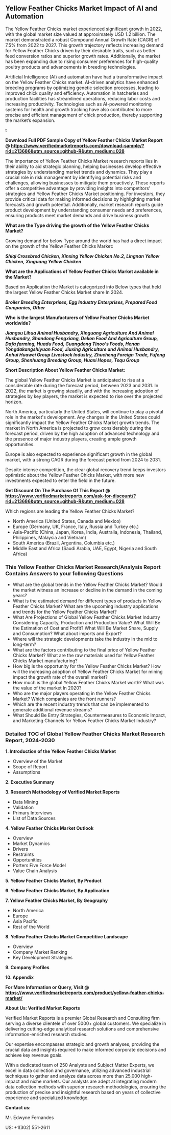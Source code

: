 <h2>Yellow Feather Chicks Market Impact of AI and Automation</h2><p>The Yellow Feather Chicks market experienced significant growth in 2022, with the global market size valued at approximately USD 1.2 billion. The market demonstrated a robust Compound Annual Growth Rate (CAGR) of 7.5% from 2022 to 2027. This growth trajectory reflects increasing demand for Yellow Feather Chicks driven by their desirable traits, such as better feed conversion ratios and superior growth rates. Additionally, the market has been expanding due to rising consumer preferences for high-quality poultry products and advancements in breeding technologies.</p><p>Artificial Intelligence (AI) and automation have had a transformative impact on the Yellow Feather Chicks market. AI-driven analytics have enhanced breeding programs by optimizing genetic selection processes, leading to improved chick quality and efficiency. Automation in hatcheries and production facilities has streamlined operations, reducing labor costs and increasing productivity. Technologies such as AI-powered monitoring systems for health and growth tracking have also contributed to more precise and efficient management of chick production, thereby supporting the market’s expansion.</p>t</p><p id="" class=""><strong>Download Full PDF Sample Copy of Yellow Feather Chicks Market Report @ <a href="https://www.verifiedmarketreports.com/download-sample/?rid=213686&utm_source=github-R&utm_medium=028" target="_blank">https://www.verifiedmarketreports.com/download-sample/?rid=213686&utm_source=github-R&utm_medium=028</a></strong></p><p>The importance of&nbsp;Yellow Feather Chicks Market research reports lies in their ability to aid strategic planning, helping businesses develop effective strategies by understanding market trends and dynamics. They play a crucial role in risk management by identifying potential risks and challenges, allowing businesses to mitigate them proactively. These reports offer a competitive advantage by providing insights into competitors' strategies and Yellow Feather Chicks Market positioning. For investors, they provide critical data for making informed decisions by highlighting market forecasts and growth potential. Additionally, market research reports guide product development by understanding consumer needs and preferences, ensuring products meet market demands and drive business growth.</p><p><strong>What are the&nbsp;Type driving the growth of the Yellow Feather Chicks Market?</strong></p><p id="" class="">Growing demand for below Type around the world has had a direct impact on the growth of the Yellow Feather Chicks Market:</p><em><strong>Shiqi Crossbred Chicken, Xinxing Yellow Chicken No.2, Lingnan Yellow Chicken, Xinguang Yellow Chicken</strong></em></p><strong>What are the&nbsp;Applications&nbsp;of Yellow Feather Chicks Market available in the Market?</strong></p><p id="" class="">Based on Application the Market is categorized into Below types that held the largest Yellow Feather Chicks Market share In 2024.</p><em><strong>Broiler Breeding Enterprises, Egg Industry Enterprises, Prepared Food Companies, Other</strong></em></p><strong>Who is the largest Manufacturers of Yellow Feather Chicks Market worldwide?</strong></p><p><em><strong>Jiangsu Lihua Animal Husbandry, Xinguang Agriculture And Animal Husbandry, Shandong Fengxiang, Dekon Food And Agriculture Group, Dafa farming, Huadu Food, Guangdong Tinoo's Foods, Henan Yongdakangshiyuan Food, Jiuxing Agriculture and Animal Husbandry, Anhui Huawei Group Livestock Industry, Zhucheng Foreign Trade, Fufeng Group, Shenhuang Breeding Group, Huaxi Hopes, Tequ Group</strong></em></p><p id="" class=""><strong>Short Description About Yellow Feather Chicks Market:</strong></p><p>The global Yellow Feather Chicks Market is anticipated to rise at a considerable rate during the forecast period, between 2023 and 2031. In 2022, the market is growing steadily, and with the increasing adoption of strategies by key players, the market is expected to rise over the projected horizon.</p><p>North America, particularly the United States, will continue to play a pivotal role in the market's development. Any changes in the United States could significantly impact the Yellow Feather Chicks Market growth trends. The market in North America is projected to grow considerably during the forecast period, driven by the high adoption of advanced technology and the presence of major industry players, creating ample growth opportunities.</p><p>Europe is also expected to experience significant growth in the global market, with a strong CAGR during the forecast period from 2024 to 2031.</p><p>Despite intense competition, the clear global recovery trend keeps investors optimistic about the Yellow Feather Chicks Market, with more new investments expected to enter the field in the future.</p><p id="" class=""><strong>Get Discount On The Purchase Of This Report @ <a href="https://www.verifiedmarketreports.com/ask-for-discount/?rid=213686&utm_source=github-R&utm_medium=028" target="_blank">https://www.verifiedmarketreports.com/ask-for-discount/?rid=213686&utm_source=github-R&utm_medium=028</a></strong></p>Which regions are leading the Yellow Feather Chicks Market?</p><ul><li>North America (United States, Canada and Mexico)</li><li>Europe (Germany, UK, France, Italy, Russia and Turkey etc.)</li><li>Asia-Pacific (China, Japan, Korea, India, Australia, Indonesia, Thailand, Philippines, Malaysia and Vietnam)</li><li>South America (Brazil, Argentina, Columbia etc.)</li><li>Middle East and Africa (Saudi Arabia, UAE, Egypt, Nigeria and South Africa)</li></ul><h3 id="" class="">This Yellow Feather Chicks Market Research/Analysis Report Contains Answers to your following Questions</h3><ul><li>What are the global trends in the Yellow Feather Chicks Market? Would the market witness an increase or decline in the demand in the coming years?</li><li>What is the estimated demand for different types of products in Yellow Feather Chicks Market? What are the upcoming industry applications and trends for the Yellow Feather Chicks Market?</li><li>What Are Projections of Global Yellow Feather Chicks Market Industry Considering Capacity, Production and Production Value? What Will Be the Estimation of Cost and Profit? What Will Be Market Share, Supply and Consumption? What about imports and Export?</li><li>Where will the strategic developments take the industry in the mid to long-term?</li><li>What are the factors contributing to the final price of Yellow Feather Chicks Market? What are the raw materials used for Yellow Feather Chicks Market manufacturing?</li><li>How big is the opportunity for the Yellow Feather Chicks Market? How will the increasing adoption of Yellow Feather Chicks Market for mining impact the growth rate of the overall market?</li><li>How much is the global Yellow Feather Chicks Market worth? What was the value of the market In 2020?</li><li>Who are the major players operating in the Yellow Feather Chicks Market? Which companies are the front runners?</li><li>Which are the recent industry trends that can be implemented to generate additional revenue streams?</li><li>What Should Be Entry Strategies, Countermeasures to Economic Impact, and Marketing Channels for Yellow Feather Chicks Market Industry?</li></ul><h3 id="" class="">Detailed TOC of Global Yellow Feather Chicks Market Research Report, 2024-2030</h3><p id="" class=""><strong>1. Introduction of the Yellow Feather Chicks Market</strong></p><ul><li>Overview of the Market</li><li>Scope of Report</li><li>Assumptions</li></ul><p id="" class=""><strong>2. Executive Summary</strong></p><p id="" class=""><strong>3. Research Methodology of Verified Market Reports</strong></p><ul><li>Data Mining</li><li>Validation</li><li>Primary Interviews</li><li>List of Data Sources</li></ul><p id="" class=""><strong>4. Yellow Feather Chicks Market Outlook</strong></p><ul><li>Overview</li><li>Market Dynamics</li><li>Drivers</li><li>Restraints</li><li>Opportunities</li><li>Porters Five Force Model</li><li>Value Chain Analysis</li></ul><p id="" class=""><strong>5. Yellow Feather Chicks Market, By Product</strong></p><p id="" class=""><strong>6. Yellow Feather Chicks Market, By Application</strong></p><p id="" class=""><strong>7. Yellow Feather Chicks Market, By Geography</strong></p><ul><li>North America</li><li>Europe</li><li>Asia Pacific</li><li>Rest of the World</li></ul><p id="" class=""><strong>8. Yellow Feather Chicks Market Competitive Landscape</strong></p><ul><li>Overview</li><li>Company Market Ranking</li><li>Key Development Strategies</li></ul><p id="" class=""><strong>9. Company Profiles</strong></p><p id="" class=""><strong>10. Appendix</strong></p><p id="" class=""><strong>For More Information or Query, Visit @ <a href="https://www.verifiedmarketreports.com/product/yellow-feather-chicks-market/" target="_blank">https://www.verifiedmarketreports.com/product/yellow-feather-chicks-market/</a></strong></p><p id="" class=""><strong>About Us: Verified Market Reports</strong></p><p id="" class="">Verified Market Reports is a premier Global Research and Consulting firm serving a diverse clientele of over 5000+ global customers. We specialize in delivering cutting-edge analytical research solutions and comprehensive information-enriched research studies.</p><p id="" class="">Our expertise encompasses strategic and growth analyses, providing the crucial data and insights required to make informed corporate decisions and achieve key revenue goals.</p><p id="" class="">With a dedicated team of 250 Analysts and Subject Matter Experts, we excel in data collection and governance, utilizing advanced industrial techniques to gather and analyze data across more than 25,000 high-impact and niche markets. Our analysts are adept at integrating modern data collection methods with superior research methodologies, ensuring the production of precise and insightful research based on years of collective experience and specialized knowledge.</p><p id="" class=""><strong>Contact us:</strong></p><p id="" class="">Mr. Edwyne Fernandes</p><p id="" class="">US: +1(302) 551-2611</p>